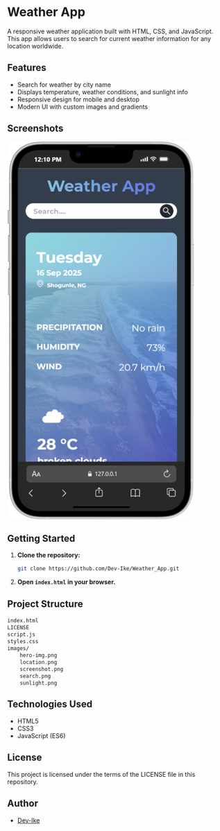 # Weather App

A responsive weather application built with HTML, CSS, and JavaScript. This app allows users to search for current weather information for any location worldwide.

## Features
- Search for weather by city name
- Displays temperature, weather conditions, and sunlight info
- Responsive design for mobile and desktop
- Modern UI with custom images and gradients

## Screenshots
![App Screenshot](images/screenshot.png)

## Getting Started
1. **Clone the repository:**
   ```sh
   git clone https://github.com/Dev-Ike/Weather_App.git
   ```
2. **Open `index.html` in your browser.**

## Project Structure
```
index.html
LICENSE
script.js
styles.css
images/
    hero-img.png
    location.png
    screenshot.png
    search.png
    sunlight.png
```

## Technologies Used
- HTML5
- CSS3
- JavaScript (ES6)

## License
This project is licensed under the terms of the LICENSE file in this repository.

## Author
- [Dev-Ike](https://github.com/Dev-Ike)
